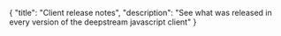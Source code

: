 {
	"title": "Client release notes",
	"description": "See what was released in every version of the deepstream javascript client"
}